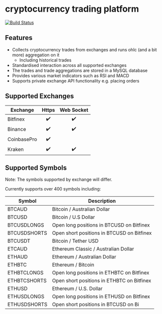 # cryptocurrency trading platform
[![Build Status](https://travis-ci.com/smnplicity/cryptocurrency.svg?token=6dFz7PgYHV1ppXKK86sV&branch=master)](https://travis-ci.com/smnplicity/cryptocurrency)

## Features
* Collects cryptocurrency trades from exchanges and runs ohlc (and a bit more) aggregation on it
	* Including historical trades
* Standardised interaction across all supported exchanges
* The trades and trade aggregations are stored in a MySQL database
* Provides various market indicators such as RSI and MACD
* Supports private exchange API functionality e.g. placing orders

## Supported Exchanges

Exchange | Https | Web Socket
-------- | :-----: | :-----------:
Bitfinex | :heavy_check_mark: | :heavy_check_mark:
Binance | :heavy_check_mark: | :heavy_check_mark:
CoinbasePro | :heavy_check_mark:
Kraken | :heavy_check_mark: | :heavy_check_mark:

## Supported Symbols
Note: The symbols supported by exchange will differ.

Currently supports over 400 symbols including:

Symbol | Description
-------- | -----
BTCAUD | Bitcoin / Australian Dollar
BTCUSD | Bitcoin / U.S Dollar
BTCUSDLONGS | Open long positions in BTCUSD on Bitfinex
BTCUSDSHORTS | Open short positions in BTCUSD on Bitfinex 
BTCUSDT | Bitcoin / Tether USD
ETCAUD | Ethereum Classic / Australian Dollar
ETHAUD | Ethereum / Australian Dollar
ETHBTC | Ethereum / Bitcoin
ETHBTCLONGS | Open long positions in ETHBTC on Bitfinex 
ETHBTCSHORTS | Open short positions in ETHBTC on Bitfinex
ETHUSD | Ethereum / U.S. Dollar
ETHUSDLONGS | Open long positions in ETHUSD on Bitfinex
ETHUSDSHORTS | Open short positions in BTCUSD on Bi
